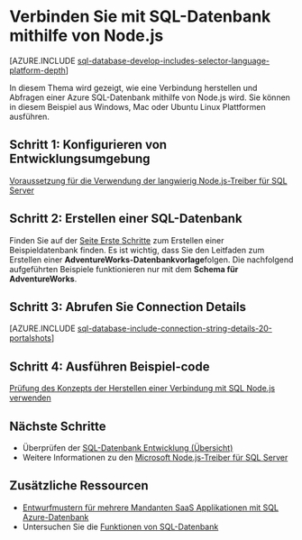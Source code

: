 <properties
    pageTitle="Verbinden mit SQL-Datenbank mithilfe von Node.js | Microsoft Azure"
    description="Bietet eine Node.js Code Stichprobe, die Sie verwenden können, um zu Azure SQL-Datenbank herstellen."
    services="sql-database"
    documentationCenter=""
    authors="meet-bhagdev"
    manager="jhubbard"
    editor=""/>

<tags
    ms.service="sql-database"
    ms.workload="drivers"
    ms.tgt_pltfrm="na"
    ms.devlang="nodejs"
    ms.topic="article"
    ms.date="10/03/2016"
    ms.author="meetb"/>

# <a name="connect-to-sql-database-by-using-nodejs"></a>Verbinden Sie mit SQL-Datenbank mithilfe von Node.js

[AZURE.INCLUDE [sql-database-develop-includes-selector-language-platform-depth](../../includes/sql-database-develop-includes-selector-language-platform-depth.md)] 

In diesem Thema wird gezeigt, wie eine Verbindung herstellen und Abfragen einer Azure SQL-Datenbank mithilfe von Node.js wird. Sie können in diesem Beispiel aus Windows, Mac oder Ubuntu Linux Plattformen ausführen.

## <a name="step-1-configure-development-environment"></a>Schritt 1: Konfigurieren von Entwicklungsumgebung

[Voraussetzung für die Verwendung der langwierig Node.js-Treiber für SQL Server](https://msdn.microsoft.com/library/mt652094.aspx)

## <a name="step-2-create-a-sql-database"></a>Schritt 2: Erstellen einer SQL-Datenbank

Finden Sie auf der [Seite Erste Schritte](sql-database-get-started.md) zum Erstellen einer Beispieldatenbank finden.  Es ist wichtig, dass Sie den Leitfaden zum Erstellen einer **AdventureWorks-Datenbankvorlage**folgen. Die nachfolgend aufgeführten Beispiele funktionieren nur mit dem **Schema für AdventureWorks**.

## <a name="step-3-get-connection-details"></a>Schritt 3: Abrufen Sie Connection Details

[AZURE.INCLUDE [sql-database-include-connection-string-details-20-portalshots](../../includes/sql-database-include-connection-string-details-20-portalshots.md)]

## <a name="step-4-run-sample-code"></a>Schritt 4: Ausführen Beispiel-code

[Prüfung des Konzepts der Herstellen einer Verbindung mit SQL Node.js verwenden](https://msdn.microsoft.com/library/mt715784.aspx)

## <a name="next-steps"></a>Nächste Schritte

* Überprüfen der [SQL-Datenbank Entwicklung (Übersicht)](sql-database-develop-overview.md)
* Weitere Informationen zu den [Microsoft Node.js-Treiber für SQL Server](https://msdn.microsoft.com/library/mt652093.aspx)

## <a name="additional-resources"></a>Zusätzliche Ressourcen 

* [Entwurfmustern für mehrere Mandanten SaaS Applikationen mit SQL Azure-Datenbank](sql-database-design-patterns-multi-tenancy-saas-applications.md)
* Untersuchen Sie die [Funktionen von SQL-Datenbank](https://azure.microsoft.com/services/sql-database/)

